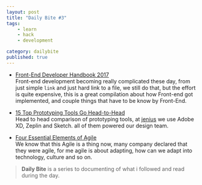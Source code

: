 ```yaml
---
layout: post
title: "Daily Bite #3"
tags: 
    - learn
    - hack
    - development

category: dailybite
published: true
---
```


- [Front-End Developer Handbook 2017](https://frontendmasters.com/books/front-end-handbook/2017/?utm_source=dedenf)   
Front-end development becoming really complicated these day, from just simple `link` and just hard link to a file, we still do that, but the effort is quite expensive, this is a great compilation about how Front-end got implemented, and couple things that have to be know by Front-End.

- [15 Top Prototyping Tools Go Head-to-Head](https://www.sitepoint.com/invision-marvel-justinmind-prototyping-tools-compared/?utm_source=dedenf)   
Head to head comparison of prototyping tools, at [jenius](https://www.jenius.com) we use Adobe XD, Zeplin and Sketch. all of them powered our design team.

- [Four Essential Elements of Agile](https://www.forbes.com/sites/stevedenning/2017/10/15/what-is-agile-the-four-essential-elements/amp/)   
We know that this Agile is a thing now, many company declared that they were agile, for me agile is about adapting, how can we adapt into technology, culture and so on.


>**Daily Bite** is a series to documenting of what i followed and read during the day.